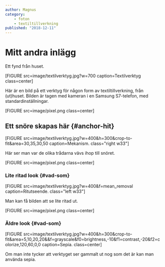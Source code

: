 ```yaml
---
author: Magnus
category:
    - foton
    - textiltillverkning
published: "2018-12-11"
---
```

Mitt andra inlägg
==================================

Ett fynd från huset.

<!--more-->

[FIGURE src=image/textilverktyg.jpg?w=700 caption=Textilverktyg class=center]

Här är en bild på ett verktyg för någon form av textiltillverkning, från (ut)huset. Bilden är tagen med kameran i en Samsung S7-telefon, med standardinställningar.

[FIGURE src=image/pixel.png class=center]



Ett snöre skapas här {#anchor-hit}
-----------------------------------

[FIGURE src=image/textilverktyg.jpg?w=400&h=300&crop-to-fit&area=30,35,30,50 caption=Mekanism. class="right w33"]

Här ser man var de olika trådarna vävs ihop till snöret.

[FIGURE src=image/pixel.png class=center]

### Lite ritad look {#vad-som}

[FIGURE src=image/textilverktyg.jpg?w=400&f=mean_removal caption=Ritutseende. class="left w33"]

Man kan få bilden att se lite ritad ut.

[FIGURE src=image/pixel.png class=center]

### Äldre look {#vad-som}

[FIGURE src=image/textilverktyg.jpg?w=400&h=300&crop-to-fit&area=5,10,20,20&&f=grayscale&f0=brightness,-10&f1=contrast,-20&f2=colorize,120,60,0,0 caption=Sepia. class=center]

Om man inte tycker att verktyget ser gammalt ut nog som det är kan man använda sepia.
